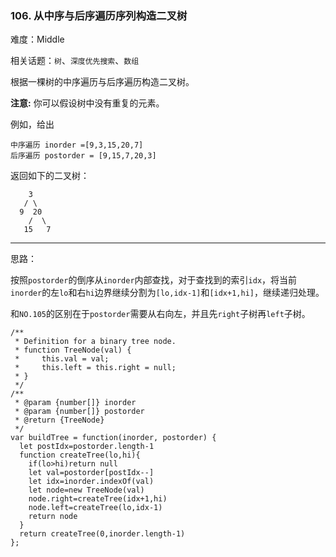 ### 106. 从中序与后序遍历序列构造二叉树

难度：Middle

相关话题：`树`、`深度优先搜索`、`数组`

根据一棵树的中序遍历与后序遍历构造二叉树。



**注意:** 
你可以假设树中没有重复的元素。



例如，给出



```
中序遍历 inorder =[9,3,15,20,7]
后序遍历 postorder = [9,15,7,20,3]
```


返回如下的二叉树：



```
    3
   / \
  9  20
    /  \
   15   7
```



-----

思路：

按照`postorder`的倒序从`inorder`内部查找，对于查找到的索引`idx`，将当前`inorder`的左`lo`和右`hi`边界继续分割为`[lo,idx-1]`和`[idx+1,hi]`，继续递归处理。

和`NO.105`的区别在于`postorder`需要从右向左，并且先`right`子树再`left`子树。

```
/**
 * Definition for a binary tree node.
 * function TreeNode(val) {
 *     this.val = val;
 *     this.left = this.right = null;
 * }
 */
/**
 * @param {number[]} inorder
 * @param {number[]} postorder
 * @return {TreeNode}
 */
var buildTree = function(inorder, postorder) {
  let postIdx=postorder.length-1
  function createTree(lo,hi){
    if(lo>hi)return null
    let val=postorder[postIdx--]
    let idx=inorder.indexOf(val)
    let node=new TreeNode(val)
    node.right=createTree(idx+1,hi)
    node.left=createTree(lo,idx-1)
    return node
  }
  return createTree(0,inorder.length-1)
};
```

